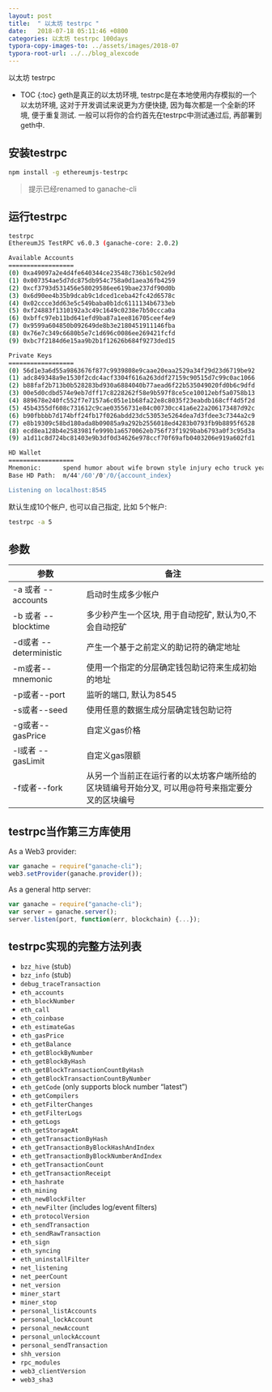 ```yaml
---
layout: post
title:  " 以太坊 testrpc "
date:   2018-07-18 05:11:46 +0800
categories: 以太坊 testrpc 100days
typora-copy-images-to: ../assets/images/2018-07
typora-root-url: ../../blog_alexcode
---
```

以太坊 testrpc


* TOC
{:toc}
geth是真正的以太坊环境, testrpc是在本地使用内存模拟的一个以太坊环境, 这对于开发调试来说更为方便快捷, 因为每次都是一个全新的环境, 便于重复测试.   一般可以将你的合约首先在testrpc中测试通过后, 再部署到geth中. 



## 安装testrpc

```bash
npm install -g ethereumjs-testrpc
```



> 提示已经renamed to ganache-cli





## 运行testrpc

```bash
testrpc
EthereumJS TestRPC v6.0.3 (ganache-core: 2.0.2)

Available Accounts
==================
(0) 0xa49097a2e4d4fe640344ce23548c736b1c502e9d
(1) 0x007354ae5d7dc875db954c758a0d1aea36fb4259
(2) 0xcf3793d531456e58029586ee619bae237df90d0b
(3) 0x6d90ee4b35b9dcab9c1dced1ceba42fc42d6578c
(4) 0x02ccce3dd63e5c549baba0b1dc6111134b6733eb
(5) 0xf24883f1310192a3c49c1649c0238e7b50ccca0a
(6) 0xbffc97eb11bd641efd9ba87a1ee816705ceef4e9
(7) 0x9599a604850b092649de8b3e2180451911146fba
(8) 0x76e7c349c6680b5e7c1d696c0086ee269421fcfd
(9) 0xbc7f2184d6e15aa9b2b1f12626b684f9273ded15

Private Keys
==================
(0) 56d1e3a6d55a9863676f877c9939808e9caae20eaa2529a34f29d23d6719be92
(1) adc849348a9e1530f2cdc4acf3304f616a263ddf27159c90515d7c99c0ac1066
(2) b88faf2b713b0b528283bd930a6884040b77aead6f22b535049020fd0b6c9dfd
(3) 00e5d0cdbd574e9eb7dff17c8228262f58e9b597f8ce5ce10012ebf5a0758b13
(4) 889678e240fc552f7e7157a6c051e1b68fa22e8c8035f23eabdb168cff4d5f2d
(5) 45b4355df608c731612c9cae03556731e84c00730cc41a6e22a206173487d92c
(6) b90fbbbb7d174bff24fb17f026abdd23dc53053e5264dea7d3fdee3c7344a2c9
(7) e8b19309c58bd180ada8b09085a9a292b2556018ed4283b0793fb9b8895f6528
(8) ecd8ea128b4e2583981fe999b1a6570062eb756f73f1929bab6793a0f3c95d3a
(9) a1d11c8d724bc81403e9b3df0d34626e978ccf70f69afb0403206e919a602fd1

HD Wallet
==================
Mnemonic:      spend humor about wife brown style injury echo truck year topic volcano
Base HD Path:  m/44'/60'/0'/0/{account_index}

Listening on localhost:8545
```



默认生成10个帐户, 也可以自己指定, 比如 5个帐户:

```bash
testrpc -a 5
```



## 参数

| 参数                   | 备注                                                         |
| ---------------------- | ------------------------------------------------------------ |
| -a 或者 --accounts     | 启动时生成多少帐户                                           |
| -b 或者 --blocktime    | 多少秒产生一个区块, 用于自动挖矿, 默认为0,不会自动挖矿       |
| -d或者 --deterministic | 产生一个基于之前定义的助记符的确定地址                       |
| -m或者--mnemonic       | 使用一个指定的分层确定钱包助记符来生成初始的地址             |
| -p或者--port           | 监听的端口, 默认为8545                                       |
| -s或者--seed           | 使用任意的数据生成分层确定钱包助记符                         |
| -g或者--gasPrice       | 自定义gas价格                                                |
| -l或者 --gasLimit      | 自定义gas限额                                                |
| -f或者--fork           | 从另一个当前正在运行者的以太坊客户端所给的区块链编号开始分叉, 可以用@符号来指定要分叉的区块编号 |



## testrpc当作第三方库使用

As a Web3 provider:

```js
var ganache = require("ganache-cli");
web3.setProvider(ganache.provider());
```

As a general http server:

```js
var ganache = require("ganache-cli");
var server = ganache.server();
server.listen(port, function(err, blockchain) {...});
```



## testrpc实现的完整方法列表

- `bzz_hive` (stub)
- `bzz_info` (stub)
- `debug_traceTransaction`
- `eth_accounts`
- `eth_blockNumber`
- `eth_call`
- `eth_coinbase`
- `eth_estimateGas`
- `eth_gasPrice`
- `eth_getBalance`
- `eth_getBlockByNumber`
- `eth_getBlockByHash`
- `eth_getBlockTransactionCountByHash`
- `eth_getBlockTransactionCountByNumber`
- `eth_getCode` (only supports block number “latest”)
- `eth_getCompilers`
- `eth_getFilterChanges`
- `eth_getFilterLogs`
- `eth_getLogs`
- `eth_getStorageAt`
- `eth_getTransactionByHash`
- `eth_getTransactionByBlockHashAndIndex`
- `eth_getTransactionByBlockNumberAndIndex`
- `eth_getTransactionCount`
- `eth_getTransactionReceipt`
- `eth_hashrate`
- `eth_mining`
- `eth_newBlockFilter`
- `eth_newFilter` (includes log/event filters)
- `eth_protocolVersion`
- `eth_sendTransaction`
- `eth_sendRawTransaction`
- `eth_sign`
- `eth_syncing`
- `eth_uninstallFilter`
- `net_listening`
- `net_peerCount`
- `net_version`
- `miner_start`
- `miner_stop`
- `personal_listAccounts`
- `personal_lockAccount`
- `personal_newAccount`
- `personal_unlockAccount`
- `personal_sendTransaction`
- `shh_version`
- `rpc_modules`
- `web3_clientVersion`
- `web3_sha3`



